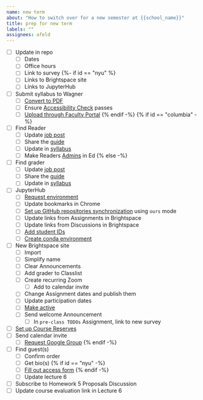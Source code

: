 ```yaml
---
name: new term
about: "How to switch over for a new semester at {{school_name}}"
title: prep for new term
labels: ""
assignees: afeld
---
```


- [ ] Update in repo
  - [ ] Dates
  - [ ] Office hours
  - [ ] Link to survey
{%- if id == "nyu" %}
  - [ ] Links to Brightspace site
  - [ ] Links to JupyterHub
- [ ] Submit syllabus to Wagner
  - [ ] [Convert to PDF](https://md2pdf.netlify.com/)
  - [ ] Ensure [Accessibility Check](https://www.adobe.com/accessibility/products/acrobat/using-acrobat-pro-accessibility-checker.html) passes
  - [ ] [Upload through Faculty Portal](https://wagner.nyu.edu/node/add/syllabus)
{% endif -%}
{% if id == "columbia" -%}
- [ ] Find Reader
  - [ ] Update [job post](https://docs.google.com/document/d/1NiS1uPM_0OB7dXHP1D90P-XikXj6gwWRUsf0V_dEoUI/edit#)
  - [ ] Share the [guide](https://docs.google.com/document/d/1NiS1uPM_0OB7dXHP1D90P-XikXj6gwWRUsf0V_dEoUI/edit#)
  - [ ] Update in [syllabus](https://python-public-policy.afeld.me/en/columbia/syllabus.html#instructor-information)
  - [ ] Make Readers [Admins](https://edstem.org/us/help/getting-started#appendix-roles) in Ed
{% else -%}
- [ ] Find grader
  - [ ] Update [job post](https://docs.google.com/document/d/1dX2MDc5Fhby8GyeKLF4rrI0RZrJAmF1LHGV2SdFIkAE/edit)
  - [ ] Share the [guide](https://docs.google.com/document/d/1aVKsHHz0riU2eR6lDa6Gw1nfIYQ_MZ6d2sirQytT75s/edit#)
  - [ ] Update in [syllabus](https://python-public-policy.afeld.me/en/nyu/syllabus.html#instructor-information)
- [ ] JupyterHub
  - [ ] [Request environment](https://sites.google.com/nyu.edu/nyu-hpc/training-support/resources-for-classes/jupyterhub/jupyterhub-intake-form)
  - [ ] Update bookmarks in Chrome
  - [ ] [Set up GitHub repositories synchronization](https://settings-fall.rcnyu.org/) using `ours` mode
  - [ ] Update links from Assignments in Brightspace
  - [ ] Update links from Discussions in Brightspace
  - [ ] [Add student IDs](https://settings-fall.rcnyu.org/)
  - [ ] [Create conda environment](https://github.com/afeld/python-public-policy/blob/{{school_slug}}/.github/CONTRIBUTING.md#loading-the-notebooks-locally)
- [ ] New Brightspace site
  - [ ] Import
  - [ ] Simplify name
  - [ ] Clear Announcements
  - [ ] Add grader to Classlist
  - [ ] Create recurring Zoom
    - [ ] Add to calendar invite
  - [ ] Change Assignment dates and publish them
  - [ ] Update participation dates
  - [ ] [Make active](https://www.nyu.edu/servicelink/KB0018486)
  - [ ] Send welcome Announcement
    - [ ] In `pre-class TODOs` Assignment, link to new survey
- [ ] [Set up Course Reserves](https://ares.library.nyu.edu/aresauth/ares.dll)
- [ ] Send calendar invite
  - [ ] [Request Google Group](https://nyu.service-now.com/sp?id=kb_article&sysparm_article=KB0018953&sys_kb_id=23e5e5a9dbbaa410492a6d8d13961947&spa=1)
{% endif -%}
- [ ] Find guest(s)
  - [ ] Confirm order
  - [ ] Get bio(s)
  {% if id == "nyu" -%}
  - [ ] [Fill out access form](https://www.nyu.edu/life/safety-health-wellness/coronavirus-information/campus-visitors.html#sponsoring-visitors)
  {% endif -%}
  - [ ] Update lecture 6
- [ ] Subscribe to Homework 5 Proposals Discussion
- [ ] Update course evaluation link in Lecture 6
